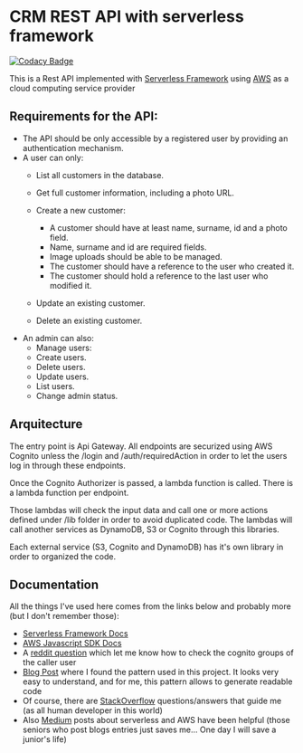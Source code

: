 # CRM REST API with serverless framework
[![Codacy Badge](https://api.codacy.com/project/badge/Grade/c3a9794ac0d94fb3816336bbc655d3a8)](https://www.codacy.com/manual/jotamusik/crm-api-theam-serverless?utm_source=github.com&amp;utm_medium=referral&amp;utm_content=jotamusik/crm-api-theam-serverless&amp;utm_campaign=Badge_Grade)

This is a Rest API implemented with [Serverless Framework](https://serverless.com/) using [AWS](https://aws.amazon.com/) as a cloud computing service provider

## Requirements for the API:
- The API should be only accessible by a registered user by providing an
authentication mechanism. 
- A user can only:
  - List all customers in the database.
  - Get full customer information, including a photo URL.
  - Create a new customer:
    - A customer should have at least name, surname, id and a photo field.
    - Name, surname and id are required fields.
    - Image uploads should be able to be managed.
    - The customer should have a reference to the user who created it.
    - The customer should hold a reference to the last user who modified it.
  - Update an existing customer.

  - Delete an existing customer.
- An admin can also:
  - Manage users:
  - Create users.
  - Delete users.
  - Update users.
  - List users.
  - Change admin status.
  
## Arquitecture
  
The entry point is Api Gateway. All endpoints are securized using AWS Cognito unless the /login and /auth/requiredAction in order to let the users log in through these endpoints.
  
Once the Cognito Authorizer is passed, a lambda function is called. There is a lambda function per endpoint.

Those lambdas will check the input data and call one or more actions defined under /lib folder in order to avoid duplicated code.
The lambdas will call another services as DynamoDB, S3 or Cognito through this libraries.

Each external service (S3, Cognito and DynamoDB) has it's own library in order to organized the code.

## Documentation

All the things I've used here comes from the links below and probably more (but I don't remember those):
- [Serverless Framework Docs](https://serverless.com/framework/docs/)
- [AWS Javascript SDK Docs](https://docs.aws.amazon.com/AWSJavaScriptSDK/latest/)
- A [reddit question](https://www.reddit.com/r/aws/comments/8ym08a/cognito_separating_users_into_user_pools_or_into/) which let me know how to check the cognito groups of the caller user
- [Blog Post](https://ponyfoo.com/articles/action-pattern-clean-obvious-testable-code) where I found the pattern used in this project. It looks very easy to understand, and for me, this pattern allows to generate readable code
- Of course, there are [StackOverflow](https://stackoverflow.com) questions/answers that guide me (as all human developer in this world)
- Also [Medium](https://stackoverflow.com) posts about serverless and AWS have been helpful (those seniors who post blogs entries just saves me... One day I will save a junior's life)
